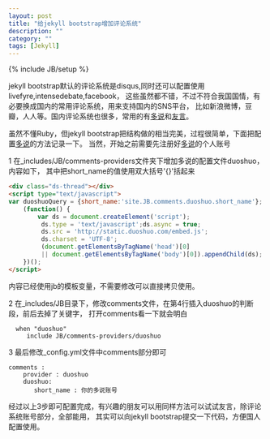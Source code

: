 ```yaml
---
layout: post
title: "给jekyll bootstrap增加评论系统"
description: ""
category: ""
tags: [Jekyll]
---
```

{% include JB/setup %}

jekyll bootstrap默认的评论系统是disqus,同时还可以配置使用livefyre,intensedebate,facebook，
这些虽然都不错，不过不符合我国国情，有必要换成国内的常用评论系统，用来支持国内的SNS平台，
比如新浪微博，豆瓣，人人等。国内评论系统也很多，常用的有[多说](www.duoshuo.com)和[友言](http://www.uyan.cc/)。

虽然不懂Ruby，但jekyll bootstrap把结构做的相当完美，过程很简单，下面把配置[多说](www.duoshuo.com)的方法记录一下。
当然，开始之前需要先注册好[多说](www.duoshuo.com)的个人账号

1 在_includes/JB/comments-providers文件夹下增加多说的配置文件duoshuo，内容如下，
其中把short_name的值使用双大括号'{}'括起来
```html
<div class="ds-thread"></div>
<script type="text/javascript">
var duoshuoQuery = {short_name:'site.JB.comments.duoshuo.short_name'};
    (function() {
        var ds = document.createElement('script');
         ds.type = 'text/javascript';ds.async = true;
         ds.src = 'http://static.duoshuo.com/embed.js';
         ds.charset = 'UTF-8';
         (document.getElementsByTagName('head')[0]
         || document.getElementsByTagName('body')[0]).appendChild(ds);
    })();
</script>
```

内容已经使用jb的模板变量，不需要修改可以直接拷贝使用。

2 在_includes/JB目录下，修改comments文件，在第4行插入duoshuo的判断段，前后去掉了关键字，
打开comments看一下就会明白

      when "duoshuo"
         include JB/comments-providers/duoshuo



3 最后修改_config.yml文件中comments部分即可

    comments :
        provider : duoshuo
        duoshuo:
           short_name : 你的多说账号

经过以上3步即可配置完成，有兴趣的朋友可以用同样方法可以试试友言，除评论系统账号部分，全部能用，
其实可以向jekyll bootstrap提交一下代码，方便国人配置使用。



